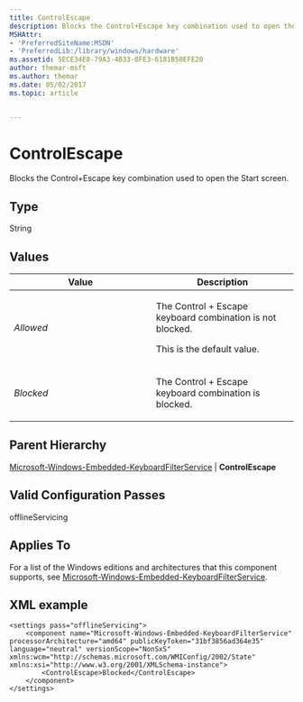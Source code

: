 ```yaml
---
title: ControlEscape
description: Blocks the Control+Escape key combination used to open the Start screen.
MSHAttr:
- 'PreferredSiteName:MSDN'
- 'PreferredLib:/library/windows/hardware'
ms.assetid: 5ECE34E8-79A3-4B33-8FE3-6181B50EFE20
author: themar-msft
ms.author: themar
ms.date: 05/02/2017
ms.topic: article


---
```


# ControlEscape


Blocks the Control+Escape key combination used to open the Start screen.

## Type


String

## Values


<table>
<colgroup>
<col width="50%" />
<col width="50%" />
</colgroup>
<thead>
<tr class="header">
<th>Value</th>
<th>Description</th>
</tr>
</thead>
<tbody>
<tr class="odd">
<td><p><em>Allowed</em></p></td>
<td><p>The Control + Escape keyboard combination is not blocked.</p>
<p>This is the default value.</p></td>
</tr>
<tr class="even">
<td><p><em>Blocked</em></p></td>
<td><p>The Control + Escape keyboard combination is blocked.</p></td>
</tr>
</tbody>
</table>

 

## Parent Hierarchy


[Microsoft-Windows-Embedded-KeyboardFilterService](microsoft-windows-embedded-keyboardfilterservice.md) | **ControlEscape**

## Valid Configuration Passes


offlineServicing

## Applies To


For a list of the Windows editions and architectures that this component supports, see [Microsoft-Windows-Embedded-KeyboardFilterService](microsoft-windows-embedded-keyboardfilterservice.md).

## XML example


```
<settings pass="offlineServicing">
    <component name="Microsoft-Windows-Embedded-KeyboardFilterService" processorArchitecture="amd64" publicKeyToken="31bf3856ad364e35" language="neutral" versionScope="NonSxS" xmlns:wcm="http://schemas.microsoft.com/WMIConfig/2002/State" xmlns:xsi="http://www.w3.org/2001/XMLSchema-instance">
        <ControlEscape>Blocked</ControlEscape>
    </component>
</settings>
```

 

 






